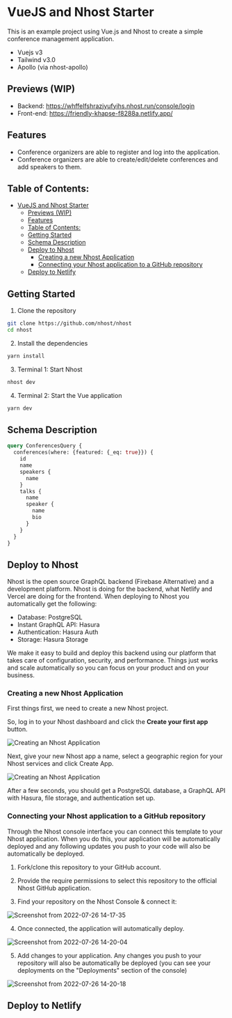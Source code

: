 # VueJS and Nhost Starter

This is an example project using Vue.js and Nhost to create a simple conference management application.

- Vuejs v3
- Tailwind v3.0
- Apollo (via nhost-apollo)

## Previews (WIP)
- Backend: https://whffelfshrazjyufyihs.nhost.run/console/login
- Front-end: https://friendly-khapse-f8288a.netlify.app/

## Features
- Conference organizers are able to register and log into the application.
- Conference organizers are able to create/edit/delete conferences and add speakers to them.

## Table of Contents:

- [VueJS and Nhost Starter](#vuejs-and-nhost-starter)
  - [Previews (WIP)](#previews-wip)
  - [Features](#features)
  - [Table of Contents:](#table-of-contents)
  - [Getting Started](#getting-started)
  - [Schema Description](#schema-description)
  - [Deploy to Nhost](#deploy-to-nhost)
    - [Creating a new Nhost Application](#creating-a-new-nhost-application)
    - [Connecting your Nhost application to a GitHub repository](#connecting-your-nhost-application-to-a-github-repository)
  - [Deploy to Netlify](#deploy-to-netlify)

## Getting Started

1. Clone the repository

```sh
git clone https://github.com/nhost/nhost
cd nhost
```

2. Install the dependencies

```sh
yarn install
```

3. Terminal 1: Start Nhost

```sh
nhost dev
```

4. Terminal 2: Start the Vue application

```sh
yarn dev
```

## Schema Description

```graphql
query ConferencesQuery {
  conferences(where: {featured: {_eq: true}}) {
    id
    name
    speakers {
      name
    }
    talks {
      name
      speaker {
        name
        bio
      }
    }
  }
}
```

## Deploy to Nhost

Nhost is the open source GraphQL backend (Firebase Alternative) and a development platform. Nhost is doing for the backend, what Netlify and Vercel are doing for the frontend. When deploying to Nhost you automatically get the following:

- Database: PostgreSQL
- Instant GraphQL API: Hasura
- Authentication: Hasura Auth
- Storage: Hasura Storage

We make it easy to build and deploy this backend using our platform that takes care of configuration, security, and performance. Things just works and scale automatically so you can focus on your product and on your business.

### Creating a new Nhost Application

First things first, we need to create a new Nhost project.

So, log in to your Nhost dashboard and click the **Create your first app** button.

![Creating an Nhost Application](https://docs.nhost.io/assets/images/create-app-step-1-64d13fc87fac1d0989da25857e1c3811.png)

Next, give your new Nhost app a name, select a geographic region for your Nhost services and click Create App.

![Creating an Nhost Application](https://docs.nhost.io/assets/images/create-app-step-2-823c33a87887cbe28da98a85219dcc59.png)

After a few seconds, you should get a PostgreSQL database, a GraphQL API with Hasura, file storage, and authentication set up.

### Connecting your Nhost application to a GitHub repository

Through the Nhost console interface you can connect this template to your Nhost application. When you do this, your application will be automatically deployed and any following updates you push to your code will also be automatically be deployed.

1. Fork/clone this repository to your GitHub account.

2. Provide the require permissions to select this repository to the official Nhost GitHub application.

3. Find your repository on the Nhost Console & connect it:

![Screenshot from 2022-07-26 14-17-35](https://user-images.githubusercontent.com/20285232/181070306-851187ca-6595-4cdc-b458-b62b479479db.png)

4. Once connected, the application will automatically deploy.

![Screenshot from 2022-07-26 14-20-04](https://user-images.githubusercontent.com/20285232/181070624-f12571a4-6b77-4a2f-acab-9e156306b392.png)

5. Add changes to your application. Any changes you push to your repository will also be automatically be deployed (you can see your deployments on the "Deployments" section of the console)

![Screenshot from 2022-07-26 14-20-18](https://user-images.githubusercontent.com/20285232/181070633-c3c67e94-981c-4574-954b-c643448f387e.png)

## Deploy to Netlify

